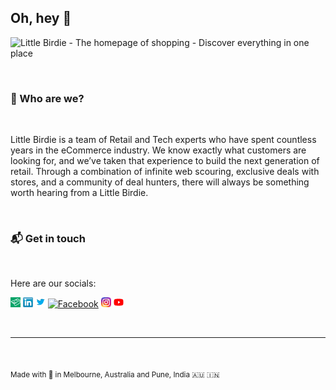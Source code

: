 ## Oh, hey 👋

![Little Birdie - The homepage of shopping - Discover everything in one place](https://media.littlebirdie.com.au/banners/header-desktop.jpg)

<br>

### 🐣 Who are we?

<br>

Little Birdie is a team of Retail and Tech experts who have spent countless years in the eCommerce industry.  We know exactly what customers are looking for, and we’ve taken that experience to build the next generation of retail. Through a combination of infinite web scouring, exclusive deals with stores, and a community of deal hunters, there will always be something worth hearing from a Little Birdie.

<br>

### 📬 Get in touch

<br>

Here are our socials:

[![Little Birdie][1.1]][1.2]
[![LinkedIn][2.1]][2.2]
[![Twitter][3.1]][3.2]
[![Facebook][4.1]][4.2]
[![Instagram][5.1]][5.2]
[![YouTube][6.1]][6.2]

[1.1]: img/little-birdie.png
[1.2]: https://www.littlebirdie.com.au/
[2.1]: img/linkedin.png
[2.2]: https://www.linkedin.com/company/littlebirdie-com/
[3.1]: img/twitter.png
[3.2]: https://twitter.com/littlebirdie_au
[4.1]: img/facebook.png
[4.2]: https://www.facebook.com/littlebirdiecommunity
[5.1]: img/instagram.png
[5.2]: https://www.instagram.com/littlebirdie_au
[6.1]: img/youtube.png
[6.2]: https://www.youtube.com/channel/UCWCFTyHvi3PrUqdDFMDdnqQ

<br>

---

<br>

<sub>Made with 💖 in Melbourne, Australia and Pune, India 🇦🇺 🇮🇳</sub>
